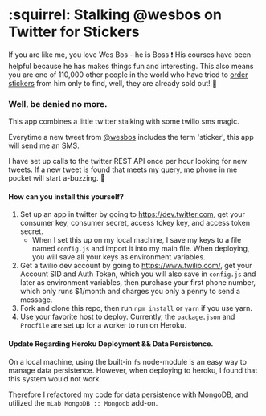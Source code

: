 # :squirrel: Stalking @wesbos on Twitter for Stickers

If you are like me, you love Wes Bos - he is Boss :exclamation: His courses have been helpful because he has makes things fun and interesting. This also means you are one of 110,000 other people in the world who have tried to [order stickers](http://bos.af) from him only to find, well, they are already sold out! :poop:

### Well, be denied no more.

This app combines a little twitter stalking with some twilio sms magic.

Everytime a new tweet from [@wesbos](https://www.twitter.com/wesbos) includes the term 'sticker', this app will send me an SMS.

I have set up calls to the twitter REST API once per hour looking for new tweets. If a new tweet is found that meets my query, me phone in me pocket will start a-buzzing. :speech_balloon:

#### How can you install this yourself?

1. Set up an app in twitter by going to https://dev.twitter.com, get your consumer key, consumer secret, access tokey key, and access token secret.
   * When I set this up on my local machine, I save my keys to a file named `config.js` and import it into my main file. When deploying, you will save all your keys as environment variables.
2. Get a twilio dev account by going to https://www.twilio.com/, get your Account SID and Auth Token, which you will also save in `config.js` and later as environment variables, then purchase your first phone number, which only runs $1/month and charges you only a penny to send a message.
3. Fork and clone this repo, then run `npm install` or `yarn` if you use yarn.
4. Use your favorite host to deploy. Currently, the `package.json` and `Procfile` are set up for a worker to run on Heroku.

#### Update Regarding Heroku Deployment && Data Persistence.

On a local machine, using the built-in `fs` node-module is an easy way to manage data persistence. However, when deploying to heroku, I found that this system would not work.

Therefore I refactored my code for data persistence with MongoDB, and utilized the `mLab MongoDB :: Mongodb` add-on.
